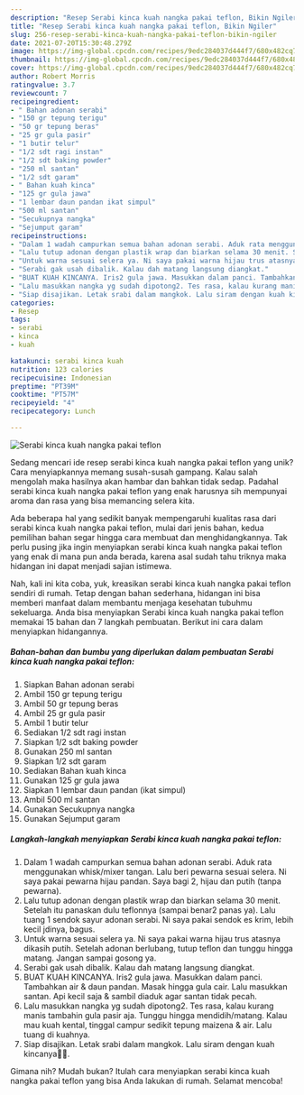 ```yaml
---
description: "Resep Serabi kinca kuah nangka pakai teflon, Bikin Ngiler"
title: "Resep Serabi kinca kuah nangka pakai teflon, Bikin Ngiler"
slug: 256-resep-serabi-kinca-kuah-nangka-pakai-teflon-bikin-ngiler
date: 2021-07-20T15:30:48.279Z
image: https://img-global.cpcdn.com/recipes/9edc284037d444f7/680x482cq70/serabi-kinca-kuah-nangka-pakai-teflon-foto-resep-utama.jpg
thumbnail: https://img-global.cpcdn.com/recipes/9edc284037d444f7/680x482cq70/serabi-kinca-kuah-nangka-pakai-teflon-foto-resep-utama.jpg
cover: https://img-global.cpcdn.com/recipes/9edc284037d444f7/680x482cq70/serabi-kinca-kuah-nangka-pakai-teflon-foto-resep-utama.jpg
author: Robert Morris
ratingvalue: 3.7
reviewcount: 7
recipeingredient:
- " Bahan adonan serabi"
- "150 gr tepung terigu"
- "50 gr tepung beras"
- "25 gr gula pasir"
- "1 butir telur"
- "1/2 sdt ragi instan"
- "1/2 sdt baking powder"
- "250 ml santan"
- "1/2 sdt garam"
- " Bahan kuah kinca"
- "125 gr gula jawa"
- "1 lembar daun pandan ikat simpul"
- "500 ml santan"
- "Secukupnya nangka"
- "Sejumput garam"
recipeinstructions:
- "Dalam 1 wadah campurkan semua bahan adonan serabi. Aduk rata menggunakan whisk/mixer tangan. Lalu beri pewarna sesuai selera. Ni saya pakai pewarna hijau pandan. Saya bagi 2, hijau dan putih (tanpa pewarna)."
- "Lalu tutup adonan dengan plastik wrap dan biarkan selama 30 menit. Setelah itu panaskan dulu teflonnya (sampai benar2 panas ya). Lalu tuang 1 sendok sayur adonan serabi. Ni saya pakai sendok es krim, lebih kecil jdinya, bagus."
- "Untuk warna sesuai selera ya. Ni saya pakai warna hijau trus atasnya dikasih putih. Setelah adonan berlubang, tutup teflon dan tunggu hingga matang. Jangan sampai gosong ya."
- "Serabi gak usah dibalik. Kalau dah matang langsung diangkat."
- "BUAT KUAH KINCANYA. Iris2 gula jawa. Masukkan dalam panci. Tambahkan air &amp; daun pandan. Masak hingga gula cair. Lalu masukkan santan. Api kecil saja &amp; sambil diaduk agar santan tidak pecah."
- "Lalu masukkan nangka yg sudah dipotong2. Tes rasa, kalau kurang manis tambahin gula pasir aja. Tunggu hingga mendidih/matang. Kalau mau kuah kental, tinggal campur sedikit tepung maizena &amp; air. Lalu tuang di kuahnya."
- "Siap disajikan. Letak srabi dalam mangkok. Lalu siram dengan kuah kincanya🤤🤤."
categories:
- Resep
tags:
- serabi
- kinca
- kuah

katakunci: serabi kinca kuah 
nutrition: 123 calories
recipecuisine: Indonesian
preptime: "PT39M"
cooktime: "PT57M"
recipeyield: "4"
recipecategory: Lunch

---
```



![Serabi kinca kuah nangka pakai teflon](https://img-global.cpcdn.com/recipes/9edc284037d444f7/680x482cq70/serabi-kinca-kuah-nangka-pakai-teflon-foto-resep-utama.jpg)

Sedang mencari ide resep serabi kinca kuah nangka pakai teflon yang unik? Cara menyiapkannya memang susah-susah gampang. Kalau salah mengolah maka hasilnya akan hambar dan bahkan tidak sedap. Padahal serabi kinca kuah nangka pakai teflon yang enak harusnya sih mempunyai aroma dan rasa yang bisa memancing selera kita.



Ada beberapa hal yang sedikit banyak mempengaruhi kualitas rasa dari serabi kinca kuah nangka pakai teflon, mulai dari jenis bahan, kedua pemilihan bahan segar hingga cara membuat dan menghidangkannya. Tak perlu pusing jika ingin menyiapkan serabi kinca kuah nangka pakai teflon yang enak di mana pun anda berada, karena asal sudah tahu triknya maka hidangan ini dapat menjadi sajian istimewa.


Nah, kali ini kita coba, yuk, kreasikan serabi kinca kuah nangka pakai teflon sendiri di rumah. Tetap dengan bahan sederhana, hidangan ini bisa memberi manfaat dalam membantu menjaga kesehatan tubuhmu sekeluarga. Anda bisa menyiapkan Serabi kinca kuah nangka pakai teflon memakai 15 bahan dan 7 langkah pembuatan. Berikut ini cara dalam menyiapkan hidangannya.

<!--inarticleads1-->

##### Bahan-bahan dan bumbu yang diperlukan dalam pembuatan Serabi kinca kuah nangka pakai teflon:

1. Siapkan  Bahan adonan serabi
1. Ambil 150 gr tepung terigu
1. Ambil 50 gr tepung beras
1. Ambil 25 gr gula pasir
1. Ambil 1 butir telur
1. Sediakan 1/2 sdt ragi instan
1. Siapkan 1/2 sdt baking powder
1. Gunakan 250 ml santan
1. Siapkan 1/2 sdt garam
1. Sediakan  Bahan kuah kinca
1. Gunakan 125 gr gula jawa
1. Siapkan 1 lembar daun pandan (ikat simpul)
1. Ambil 500 ml santan
1. Gunakan Secukupnya nangka
1. Gunakan Sejumput garam




<!--inarticleads2-->

##### Langkah-langkah menyiapkan Serabi kinca kuah nangka pakai teflon:

1. Dalam 1 wadah campurkan semua bahan adonan serabi. Aduk rata menggunakan whisk/mixer tangan. Lalu beri pewarna sesuai selera. Ni saya pakai pewarna hijau pandan. Saya bagi 2, hijau dan putih (tanpa pewarna).
1. Lalu tutup adonan dengan plastik wrap dan biarkan selama 30 menit. Setelah itu panaskan dulu teflonnya (sampai benar2 panas ya). Lalu tuang 1 sendok sayur adonan serabi. Ni saya pakai sendok es krim, lebih kecil jdinya, bagus.
1. Untuk warna sesuai selera ya. Ni saya pakai warna hijau trus atasnya dikasih putih. Setelah adonan berlubang, tutup teflon dan tunggu hingga matang. Jangan sampai gosong ya.
1. Serabi gak usah dibalik. Kalau dah matang langsung diangkat.
1. BUAT KUAH KINCANYA. Iris2 gula jawa. Masukkan dalam panci. Tambahkan air &amp; daun pandan. Masak hingga gula cair. Lalu masukkan santan. Api kecil saja &amp; sambil diaduk agar santan tidak pecah.
1. Lalu masukkan nangka yg sudah dipotong2. Tes rasa, kalau kurang manis tambahin gula pasir aja. Tunggu hingga mendidih/matang. Kalau mau kuah kental, tinggal campur sedikit tepung maizena &amp; air. Lalu tuang di kuahnya.
1. Siap disajikan. Letak srabi dalam mangkok. Lalu siram dengan kuah kincanya🤤🤤.




Gimana nih? Mudah bukan? Itulah cara menyiapkan serabi kinca kuah nangka pakai teflon yang bisa Anda lakukan di rumah. Selamat mencoba!
